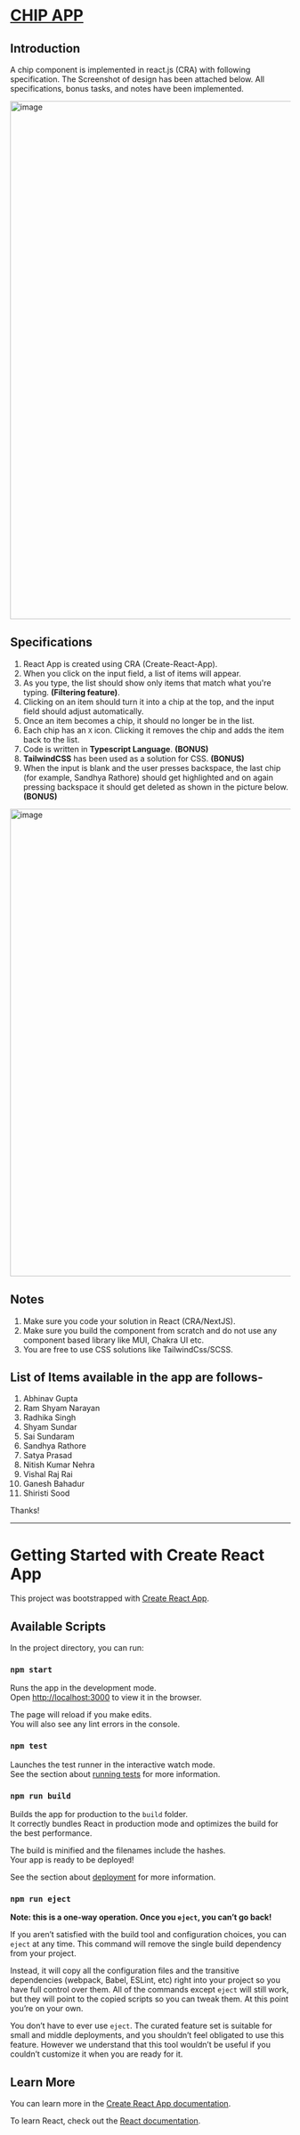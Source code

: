 # [CHIP APP](https://chip-component-abhinav.vercel.app/)

## Introduction
A chip component is implemented in react.js (CRA) with following specification. The Screenshot of design has been attached below. All specifications, bonus tasks, and notes have been implemented.

<img width="931" alt="image" src="https://github.com/alhad-balak/chip-component/assets/84512702/2e83e376-a42e-4bbf-8ba8-85a35d3c5dc1">

## Specifications
1. React App is created using CRA (Create-React-App).
2. When you click on the input field, a list of items will appear.
3. As you type, the list should show only items that match what you're typing. **(Filtering feature)**.
4. Clicking on an item should turn it into a chip at the top, and the input field should adjust automatically.
5. Once an item becomes a chip, it should no longer be in the list.
6. Each chip has an `X` icon. Clicking it removes the chip and adds the item back to the list.
7. Code is written in **Typescript Language**. **(BONUS)**
8. **TailwindCSS** has been used as a solution for CSS. **(BONUS)**
9. When the input is blank and the user presses backspace, the last chip (for example, Sandhya Rathore) should get highlighted and on again pressing backspace it should get deleted as shown in the picture below. **(BONUS)**


<img width="840" alt="image" src="https://github.com/alhad-balak/chip-component/assets/84512702/79df0099-b283-41a5-b67e-9831228127c5"/>


## Notes
1.	Make sure you code your solution in React (CRA/NextJS).
2.	Make sure you build the component from scratch and do not use any component based library like MUI, Chakra UI etc.
3.	You are free to use CSS solutions like TailwindCss/SCSS.

## List of Items available in the app are follows-
1. Abhinav Gupta
2. Ram Shyam Narayan
3. Radhika Singh
4. Shyam Sundar
5. Sai Sundaram
6. Sandhya Rathore
7. Satya Prasad
8. Nitish Kumar Nehra
9. Vishal Raj Rai
10. Ganesh Bahadur
11. Shiristi Sood

Thanks!

<hr/>

# Getting Started with Create React App

This project was bootstrapped with [Create React App](https://github.com/facebook/create-react-app).

## Available Scripts

In the project directory, you can run:

### `npm start`

Runs the app in the development mode.\
Open [http://localhost:3000](http://localhost:3000) to view it in the browser.

The page will reload if you make edits.\
You will also see any lint errors in the console.

### `npm test`

Launches the test runner in the interactive watch mode.\
See the section about [running tests](https://facebook.github.io/create-react-app/docs/running-tests) for more information.

### `npm run build`

Builds the app for production to the `build` folder.\
It correctly bundles React in production mode and optimizes the build for the best performance.

The build is minified and the filenames include the hashes.\
Your app is ready to be deployed!

See the section about [deployment](https://facebook.github.io/create-react-app/docs/deployment) for more information.

### `npm run eject`

**Note: this is a one-way operation. Once you `eject`, you can’t go back!**

If you aren’t satisfied with the build tool and configuration choices, you can `eject` at any time. This command will remove the single build dependency from your project.

Instead, it will copy all the configuration files and the transitive dependencies (webpack, Babel, ESLint, etc) right into your project so you have full control over them. All of the commands except `eject` will still work, but they will point to the copied scripts so you can tweak them. At this point you’re on your own.

You don’t have to ever use `eject`. The curated feature set is suitable for small and middle deployments, and you shouldn’t feel obligated to use this feature. However we understand that this tool wouldn’t be useful if you couldn’t customize it when you are ready for it.

## Learn More

You can learn more in the [Create React App documentation](https://facebook.github.io/create-react-app/docs/getting-started).

To learn React, check out the [React documentation](https://reactjs.org/).
